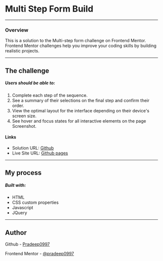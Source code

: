 <h1>Multi Step Form Build</h1>
<hr>

<h3>Overview</h3>
<p>This is a solution to the Multi-step form challenge on Frontend Mentor.
    Frontend Mentor challenges help you improve your coding skills by building realistic projects.
</p>


<hr>

<h2>The challenge</h2>

<h5>Users should be able to:</h5>

<ol>
<li>Complete each step of the sequence.</li>
<li>See a summary of their selections on the final step and confirm their order.</li>
<li>View the optimal layout for the interface depending on their device's screen size.</li>
<li>See hover and focus states for all interactive elements on the page Screenshot.</li>
</ol>


<h4>Links</h4>
<ul>
<li>Solution URL: <a href="https://github.com/Pradeep0997">Github</a></li>
<li>Live Site URL: <a href=""> Github pages</a></li>
</ul>

<hr>

<h2>My process</h2>

<h5>Built with:</h5>
<ul>
<li>HTML</li> 
<li>CSS custom properties</li>
<li>Javascript</li>
<li>JQuery</li>
</ul>
<hr>
<h2>Author</h2>
<p>Github - <a href="">Pradeep0997</a></p>
<p>Frontend Mentor - <a href="">@pradeep0997</a></p>
